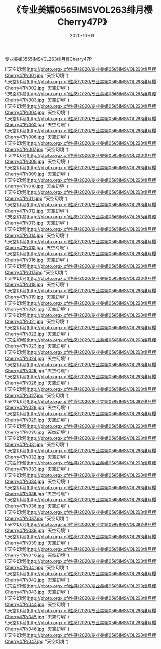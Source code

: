 ﻿---
layout: post
title:  《专业美媚0565IMSVOL263绯月樱Cherry47P》
date:   2020-10-03
img: http://photo.orgx.cf/性感/2020/专业美媚0565IMSVOL263绯月樱Cherry47P/000.jpg
categories: [美女, 性感, 泳衣]
---

专业美媚0565IMSVOL263绯月樱Cherry47P



![天空幻境](http://photo.orgx.cf/性感/2020/专业美媚0565IMSVOL263绯月樱Cherry47P/001.jpg ''天空幻境'') <br>
![天空幻境](http://photo.orgx.cf/性感/2020/专业美媚0565IMSVOL263绯月樱Cherry47P/002.jpg ''天空幻境'') <br>
![天空幻境](http://photo.orgx.cf/性感/2020/专业美媚0565IMSVOL263绯月樱Cherry47P/003.jpg ''天空幻境'') <br>
![天空幻境](http://photo.orgx.cf/性感/2020/专业美媚0565IMSVOL263绯月樱Cherry47P/004.jpg ''天空幻境'') <br>
![天空幻境](http://photo.orgx.cf/性感/2020/专业美媚0565IMSVOL263绯月樱Cherry47P/005.jpg ''天空幻境'') <br>
![天空幻境](http://photo.orgx.cf/性感/2020/专业美媚0565IMSVOL263绯月樱Cherry47P/006.jpg ''天空幻境'') <br>
![天空幻境](http://photo.orgx.cf/性感/2020/专业美媚0565IMSVOL263绯月樱Cherry47P/007.jpg ''天空幻境'') <br>
![天空幻境](http://photo.orgx.cf/性感/2020/专业美媚0565IMSVOL263绯月樱Cherry47P/008.jpg ''天空幻境'') <br>
![天空幻境](http://photo.orgx.cf/性感/2020/专业美媚0565IMSVOL263绯月樱Cherry47P/009.jpg ''天空幻境'') <br>
![天空幻境](http://photo.orgx.cf/性感/2020/专业美媚0565IMSVOL263绯月樱Cherry47P/010.jpg ''天空幻境'') <br>
![天空幻境](http://photo.orgx.cf/性感/2020/专业美媚0565IMSVOL263绯月樱Cherry47P/011.jpg ''天空幻境'') <br>
![天空幻境](http://photo.orgx.cf/性感/2020/专业美媚0565IMSVOL263绯月樱Cherry47P/012.jpg ''天空幻境'') <br>
![天空幻境](http://photo.orgx.cf/性感/2020/专业美媚0565IMSVOL263绯月樱Cherry47P/013.jpg ''天空幻境'') <br>
![天空幻境](http://photo.orgx.cf/性感/2020/专业美媚0565IMSVOL263绯月樱Cherry47P/014.jpg ''天空幻境'') <br>
![天空幻境](http://photo.orgx.cf/性感/2020/专业美媚0565IMSVOL263绯月樱Cherry47P/015.jpg ''天空幻境'') <br>
![天空幻境](http://photo.orgx.cf/性感/2020/专业美媚0565IMSVOL263绯月樱Cherry47P/016.jpg ''天空幻境'') <br>
![天空幻境](http://photo.orgx.cf/性感/2020/专业美媚0565IMSVOL263绯月樱Cherry47P/017.jpg ''天空幻境'') <br>
![天空幻境](http://photo.orgx.cf/性感/2020/专业美媚0565IMSVOL263绯月樱Cherry47P/018.jpg ''天空幻境'') <br>
![天空幻境](http://photo.orgx.cf/性感/2020/专业美媚0565IMSVOL263绯月樱Cherry47P/019.jpg ''天空幻境'') <br>
![天空幻境](http://photo.orgx.cf/性感/2020/专业美媚0565IMSVOL263绯月樱Cherry47P/020.jpg ''天空幻境'') <br>
![天空幻境](http://photo.orgx.cf/性感/2020/专业美媚0565IMSVOL263绯月樱Cherry47P/021.jpg ''天空幻境'') <br>
![天空幻境](http://photo.orgx.cf/性感/2020/专业美媚0565IMSVOL263绯月樱Cherry47P/022.jpg ''天空幻境'') <br>
![天空幻境](http://photo.orgx.cf/性感/2020/专业美媚0565IMSVOL263绯月樱Cherry47P/023.jpg ''天空幻境'') <br>
![天空幻境](http://photo.orgx.cf/性感/2020/专业美媚0565IMSVOL263绯月樱Cherry47P/024.jpg ''天空幻境'') <br>
![天空幻境](http://photo.orgx.cf/性感/2020/专业美媚0565IMSVOL263绯月樱Cherry47P/025.jpg ''天空幻境'') <br>
![天空幻境](http://photo.orgx.cf/性感/2020/专业美媚0565IMSVOL263绯月樱Cherry47P/026.jpg ''天空幻境'') <br>
![天空幻境](http://photo.orgx.cf/性感/2020/专业美媚0565IMSVOL263绯月樱Cherry47P/027.jpg ''天空幻境'') <br>
![天空幻境](http://photo.orgx.cf/性感/2020/专业美媚0565IMSVOL263绯月樱Cherry47P/028.jpg ''天空幻境'') <br>
![天空幻境](http://photo.orgx.cf/性感/2020/专业美媚0565IMSVOL263绯月樱Cherry47P/029.jpg ''天空幻境'') <br>
![天空幻境](http://photo.orgx.cf/性感/2020/专业美媚0565IMSVOL263绯月樱Cherry47P/030.jpg ''天空幻境'') <br>
![天空幻境](http://photo.orgx.cf/性感/2020/专业美媚0565IMSVOL263绯月樱Cherry47P/031.jpg ''天空幻境'') <br>
![天空幻境](http://photo.orgx.cf/性感/2020/专业美媚0565IMSVOL263绯月樱Cherry47P/032.jpg ''天空幻境'') <br>
![天空幻境](http://photo.orgx.cf/性感/2020/专业美媚0565IMSVOL263绯月樱Cherry47P/033.jpg ''天空幻境'') <br>
![天空幻境](http://photo.orgx.cf/性感/2020/专业美媚0565IMSVOL263绯月樱Cherry47P/034.jpg ''天空幻境'') <br>
![天空幻境](http://photo.orgx.cf/性感/2020/专业美媚0565IMSVOL263绯月樱Cherry47P/035.jpg ''天空幻境'') <br>
![天空幻境](http://photo.orgx.cf/性感/2020/专业美媚0565IMSVOL263绯月樱Cherry47P/036.jpg ''天空幻境'') <br>
![天空幻境](http://photo.orgx.cf/性感/2020/专业美媚0565IMSVOL263绯月樱Cherry47P/037.jpg ''天空幻境'') <br>
![天空幻境](http://photo.orgx.cf/性感/2020/专业美媚0565IMSVOL263绯月樱Cherry47P/038.jpg ''天空幻境'') <br>
![天空幻境](http://photo.orgx.cf/性感/2020/专业美媚0565IMSVOL263绯月樱Cherry47P/039.jpg ''天空幻境'') <br>
![天空幻境](http://photo.orgx.cf/性感/2020/专业美媚0565IMSVOL263绯月樱Cherry47P/040.jpg ''天空幻境'') <br>
![天空幻境](http://photo.orgx.cf/性感/2020/专业美媚0565IMSVOL263绯月樱Cherry47P/041.jpg ''天空幻境'') <br>
![天空幻境](http://photo.orgx.cf/性感/2020/专业美媚0565IMSVOL263绯月樱Cherry47P/042.jpg ''天空幻境'') <br>
![天空幻境](http://photo.orgx.cf/性感/2020/专业美媚0565IMSVOL263绯月樱Cherry47P/043.jpg ''天空幻境'') <br>
![天空幻境](http://photo.orgx.cf/性感/2020/专业美媚0565IMSVOL263绯月樱Cherry47P/044.jpg ''天空幻境'') <br>
![天空幻境](http://photo.orgx.cf/性感/2020/专业美媚0565IMSVOL263绯月樱Cherry47P/045.jpg ''天空幻境'') <br>
![天空幻境](http://photo.orgx.cf/性感/2020/专业美媚0565IMSVOL263绯月樱Cherry47P/046.jpg ''天空幻境'') <br>
![天空幻境](http://photo.orgx.cf/性感/2020/专业美媚0565IMSVOL263绯月樱Cherry47P/047.jpg ''天空幻境'') <br>